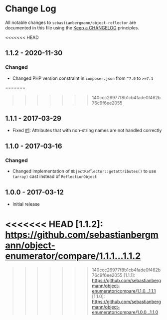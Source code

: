# Change Log

All notable changes to `sebastianbergmann/object-reflector` are documented in this file using the [Keep a CHANGELOG](http://keepachangelog.com/) principles.

<<<<<<< HEAD
## 1.1.2 - 2020-11-30

### Changed

* Changed PHP version constraint in `composer.json` from `^7.0` to `>=7.1`

=======
>>>>>>> 140ccc26977f8b1cb4fade0f462b76c9f6ee2055
## 1.1.1 - 2017-03-29

* Fixed [#1](https://github.com/sebastianbergmann/object-reflector/issues/1): Attributes that with non-string names are not handled correctly

## 1.1.0 - 2017-03-16

### Changed

* Changed implementation of `ObjectReflector::getattributes()` to use `(array)` cast instead of `ReflectionObject`

## 1.0.0 - 2017-03-12

* Initial release

<<<<<<< HEAD
[1.1.2]: https://github.com/sebastianbergmann/object-enumerator/compare/1.1.1...1.1.2
=======
>>>>>>> 140ccc26977f8b1cb4fade0f462b76c9f6ee2055
[1.1.1]: https://github.com/sebastianbergmann/object-enumerator/compare/1.1.0...1.1.1
[1.1.0]: https://github.com/sebastianbergmann/object-enumerator/compare/1.0.0...1.1.0
